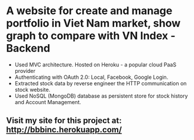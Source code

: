 # A website for create and manage portfolio in Viet Nam market, show graph to compare with VN Index - Backend

- Used MVC architecture. Hosted on Heroku - a popular cloud PaaS provider
- Authenticating with OAuth 2.0: Local, Facebook, Google Login.
- Extracted stock data by reverse engineer the HTTP communication on stock website.
- Used NoSQL (MongoDB) database as persistent store for stock history and Account Management.

## Visit my site for this project at: http://bbbinc.herokuapp.com/